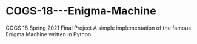 # COGS-18---Enigma-Machine
COGS 18 Spring 2021 Final Project
A simple implementation of the famous Enigma Machine written in Python.
